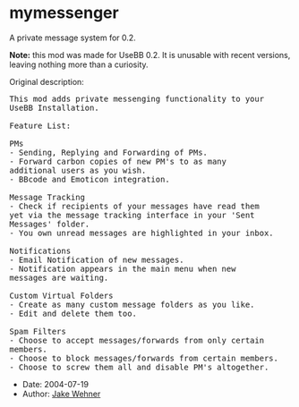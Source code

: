 mymessenger
===========

A private message system for 0.2.

**Note:** this mod was made for UseBB 0.2. It is unusable with recent versions, leaving nothing more than a curiosity.

Original description:

<pre>
This mod adds private messenging functionality to your
UseBB Installation.

Feature List:

PMs
- Sending, Replying and Forwarding of PMs.
- Forward carbon copies of new PM's to as many
additional users as you wish.
- BBcode and Emoticon integration.

Message Tracking
- Check if recipients of your messages have read them
yet via the message tracking interface in your 'Sent
Messages' folder.
- You own unread messages are highlighted in your inbox.

Notifications
- Email Notification of new messages.
- Notification appears in the main menu when new
messages are waiting.

Custom Virtual Folders
- Create as many custom message folders as you like.
- Edit and delete them too.

Spam Filters
- Choose to accept messages/forwards from only certain
members.
- Choose to block messages/forwards from certain members.
- Choose to screw them all and disable PM's altogether.
</pre>

* Date: 2004-07-19
* Author: [Jake Wehner](http://sourceforge.net/users/wehnerj/)
